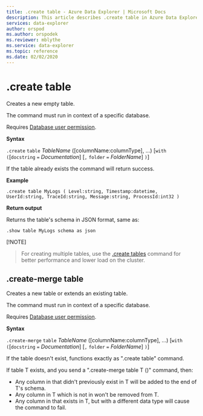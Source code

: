 ```yaml
---
title: .create table - Azure Data Explorer | Microsoft Docs
description: This article describes .create table in Azure Data Explorer.
services: data-explorer
author: orspod
ms.author: orspodek
ms.reviewer: mblythe
ms.service: data-explorer
ms.topic: reference
ms.date: 02/02/2020
---
```

# .create table

Creates a new empty table.

The command must run in context of a specific database.

Requires [Database user permission](../management/access-control/role-based-authorization.md).

**Syntax**

`.create` `table` *TableName* ([columnName:columnType], ...)  [`with` `(`[`docstring` `=` *Documentation*] [`,` `folder` `=` *FolderName*] `)`]

If the table already exists the command will return success.

**Example** 

```
.create table MyLogs ( Level:string, Timestamp:datetime, UserId:string, TraceId:string, Message:string, ProcessId:int32 ) 
```
 
**Return output**

Returns the table's schema in JSON format, same as:

```
.show table MyLogs schema as json
```

[!NOTE]
> For creating multiple tables, use the [.create tables](/create-tables.md) command for better performance and lower load on the cluster.

## .create-merge table

Creates a new table or extends an existing table. 

The command must run in context of a specific database. 

Requires [Database user permission](../management/access-control/role-based-authorization.md).

**Syntax**

`.create-merge` `table` *TableName* ([columnName:columnType], ...)  [`with` `(`[`docstring` `=` *Documentation*] [`,` `folder` `=` *FolderName*] `)`]

If the table doesn't exist, functions exactly as ".create table" command.

If table T exists, and you send a ".create-merge table T (<columns specification>)" command, then:

* Any column in <columns specification> that didn't previously exist in T will be added to the end of T's schema.
* Any column in T which is not in <columns specification> won't be removed from T.
* Any column in <columns specification> that exists in T, but with a different data type will cause the command to fail.